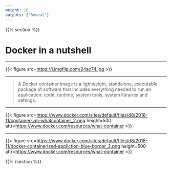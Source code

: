 ```yaml
---
weight: 10
outputs: ["Reveal"]
---
```


{{% section %}}

# Docker in a nutshell

---

{{< figure src=https://i.imgflip.com/24ac74.jpg >}}

---


> A Docker container image is a lightweight, standalone, executable package of software that includes everything needed to run an application: code, runtime, system tools, system libraries and settings.

---

{{< figure src=https://www.docker.com/sites/default/files/d8/2018-11/container-vm-whatcontainer_2.png height=500 attr=https://www.docker.com/resources/what-container >}}

---

{{< figure src=https://www.docker.com/sites/default/files/d8/2018-11/docker-containerized-appliction-blue-border_2.png height=500 attr=https://www.docker.com/resources/what-container >}}

{{% /section %}}